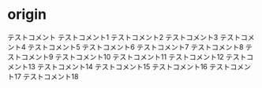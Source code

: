 # origin
テストコメント
テストコメント1
テストコメント2
テストコメント3
テストコメント4
テストコメント5
テストコメント6
テストコメント7
テストコメント8
テストコメント9
テストコメント10
テストコメント11
テストコメント12
テストコメント13
テストコメント14
テストコメント15
テストコメント16
テストコメント17
テストコメント18